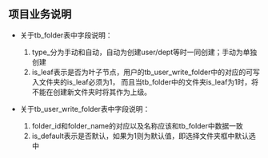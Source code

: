 项目业务说明
-

* 关于tb_folder表中字段说明：

    1. type_分为手动和自动，自动为创建user/dept等时一同创建；手动为单独创建
    2. is_leaf表示是否为叶子节点，用户的tb_user_write_folder中的对应的可写入文件夹的is_leaf必须为1，
    而且当tb_folder中的文件夹is_leaf为1时，将不能在创建新文件夹时将其作为上级。
    

* 关于tb_user_write_folder表中字段说明：

    1. folder_id和folder_name的对应以及名称应该和tb_folder中数据一致
    2. is_default表示是否默认，如果为1则为默认值，即选择文件夹框中默认选中